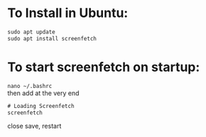 # To Install in Ubuntu:
```java
sudo apt update
sudo apt install screenfetch

```


# To start screenfetch on startup:
`nano ~/.bashrc` <br/>
then add at the very end <br/>
```java
# Loading Screenfetch
screenfetch
```
close save, restart

